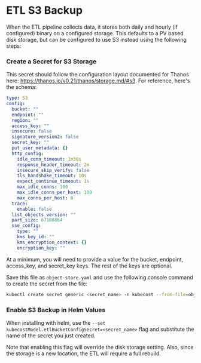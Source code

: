 # ETL S3 Backup
When the ETL pipeline collects data, it stores both daily and hourly (if configured) binary on a configured storage. This defaults to a PV based disk storage, but can be configured to use S3 instead using the following steps:

### Create a Secret for S3 Storage
This secret should follow the configuration layout documented for Thanos here: https://thanos.io/v0.21/thanos/storage.md/#s3. For reference, here's the schema:
```yaml
type: S3
config:
  bucket: ""
  endpoint: ""
  region: ""
  access_key: ""
  insecure: false
  signature_version2: false
  secret_key: ""
  put_user_metadata: {}
  http_config:
    idle_conn_timeout: 1m30s
    response_header_timeout: 2m
    insecure_skip_verify: false
    tls_handshake_timeout: 10s
    expect_continue_timeout: 1s
    max_idle_conns: 100
    max_idle_conns_per_host: 100
    max_conns_per_host: 0
  trace:
    enable: false
  list_objects_version: ""
  part_size: 67108864
  sse_config:
    type: ""
    kms_key_id: ""
    kms_encryption_context: {}
    encryption_key: ""
```
At a minimum, you will need to provide a value for the bucket, endpoint, access_key, and secret_key keys. The rest of the keys are optional.

Save this file as `object-store.yaml` and use the following console command to create the secret from the file:
```bash
kubectl create secret generic <secret_name> -n kubecost --from-file=object-store.yaml
```

### Enable S3 Backup in Helm Values

When installing with helm, use the `--set kubecostModel.etlBucketConfigSecret=<secret_name>` flag and substitute the name of the secret you just created. 

Note that enabling this flag will override the disk storage setting. Also, since the storage is a new location, the ETL will require a full rebuild.
